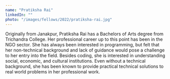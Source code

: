 ```yaml
---
name: "Pratiksha Rai"
linkedIn: ""
photo: "/images/fellows/2022/pratiksha-rai.jpg"
---
```


Originally from Janakpur, Pratiksha Rai has a Bachelors of Arts degree from Trichandra College. Her professional career up to this point has been in the NGO sector. She has always been interested in programming, but felt that her non-technical background and lack of guidance would pose a challenge to her entry into the field. Besides coding, she is interested in understanding social, economic, and cultural institutions. Even without a technical background, she has been known to provide practical technical solutions to real world problems in her professional work.
